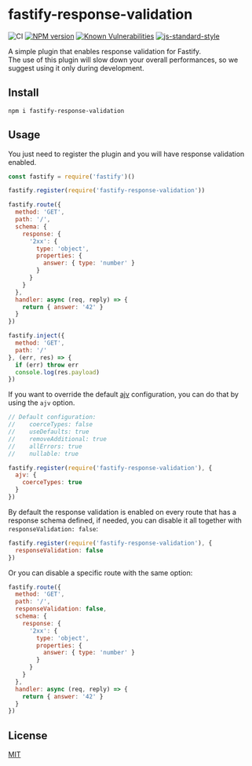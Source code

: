 # fastify-response-validation

![CI](https://github.com/fastify/fastify-response-validation/workflows/CI/badge.svg)
[![NPM version](https://img.shields.io/npm/v/fastify-response-validation.svg?style=flat)](https://www.npmjs.com/package/fastify-response-validation)
[![Known Vulnerabilities](https://snyk.io/test/github/fastify/fastify-response-validation/badge.svg)](https://snyk.io/test/github/fastify/fastify-response-validation)
[![js-standard-style](https://img.shields.io/badge/code%20style-standard-brightgreen.svg?style=flat)](https://standardjs.com/)

A simple plugin that enables response validation for Fastify.  
The use of this plugin will slow down your overall performances, so we suggest using it only during development.

## Install
```
npm i fastify-response-validation
```

## Usage
You just need to register the plugin and you will have response validation enabled.

```js
const fastify = require('fastify')()

fastify.register(require('fastify-response-validation'))

fastify.route({
  method: 'GET',
  path: '/',
  schema: {
    response: {
      '2xx': {
        type: 'object',
        properties: {
          answer: { type: 'number' }
        }
      }
    }
  },
  handler: async (req, reply) => {
    return { answer: '42' }
  }
})

fastify.inject({
  method: 'GET',
  path: '/'
}, (err, res) => {
  if (err) throw err
  console.log(res.payload)
})
```

If you want to override the default [ajv](https://www.npmjs.com/package/ajv) configuration, you can do that by using the `ajv` option.
```js
// Default configuration:
//    coerceTypes: false
//    useDefaults: true
//    removeAdditional: true
//    allErrors: true
//    nullable: true

fastify.register(require('fastify-response-validation'), {
  ajv: {
    coerceTypes: true
  }
})
```

By default the response validation is enabled on every route that has a response schema defined, if needed, you can disable it all together with `responseValidation: false`:
```js
fastify.register(require('fastify-response-validation'), {
  responseValidation: false
})
```
Or you can disable a specific route with the same option:
```js
fastify.route({
  method: 'GET',
  path: '/',
  responseValidation: false,
  schema: {
    response: {
      '2xx': {
        type: 'object',
        properties: {
          answer: { type: 'number' }
        }
      }
    }
  },
  handler: async (req, reply) => {
    return { answer: '42' }
  }
})
```

## License
[MIT](./LICENSE)
